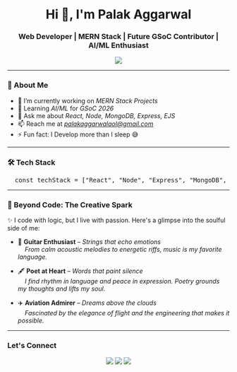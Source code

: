 <h1 align="center">Hi 👋, I'm Palak Aggarwal</h1>
<h3 align="center">Web Developer | MERN Stack | Future GSoC Contributor | AI/ML Enthusiast</h3>

<p align="center">
  <img src="https://readme-typing-svg.herokuapp.com/?lines=Full+Stack+Web+Developer;React.js+%7C+Node.js+%7C+MongoDB;Open+Source+Contributor;Lifelong+Learner&center=true&width=500&height=45">
</p>

---

### 🧠 About Me

- 🔭 I’m currently working on *MERN Stack Projects*
- 🌱 Learning *AI/ML* for *GSoC 2026*
- 💬 Ask me about *React, Node, MongoDB, Express, EJS*
- 📫 Reach me at *[palakaggarwalaol@gmail.com](mailto:palakaggarwalaol@gmail.com)*  
- ⚡ Fun fact: I Develop more than I sleep 😅

---

### 🛠 Tech Stack

<pre lang="markdown">  const techStack = ["React", "Node", "Express", "MongoDB", "JavaScript", "HTML", "CSS", "Git"];</pre>

---

### 💫 Beyond Code: The Creative Spark

✨ I code with logic, but I live with passion. Here's a glimpse into the soulful side of me:

- 🎸 **Guitar Enthusiast** – *Strings that echo emotions*  
&nbsp;&nbsp;&nbsp;&nbsp;*From calm acoustic melodies to energetic riffs, music is my favorite language.*

- 🖋️ **Poet at Heart** – *Words that paint silence*  
&nbsp;&nbsp;&nbsp;&nbsp;*I find rhythm in language and peace in expression. Poetry grounds my thoughts and lifts my soul.*

- ✈️ **Aviation Admirer** – *Dreams above the clouds*  
&nbsp;&nbsp;&nbsp;&nbsp;*Fascinated by the elegance of flight and the engineering that makes it possible.*

---

### Let's Connect

<p align="center"> <a href="https://www.linkedin.com/in/palak-aggarwal-77b645323"><img src="https://img.shields.io/badge/LinkedIn-blue?logo=linkedin&logoColor=white" /></a> <a href="mailto:palakaggarwalaol@gmail.com"><img src="https://img.shields.io/badge/Gmail-red?logo=gmail&logoColor=white" /></a> <a href="https://github.com/PalakAggarwal13"><img src="https://img.shields.io/badge/GitHub-000?logo=github&logoColor=white" /></a> </p>
